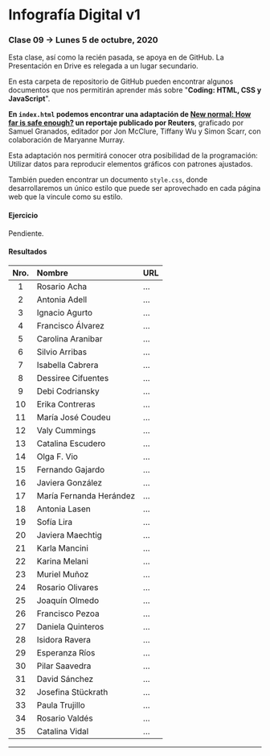 # Infografía Digital v1

### Clase 09 → Lunes 5 de octubre, 2020

Esta clase, así como la recién pasada, se apoya en de GitHub. La Presentación en Drive es relegada a un lugar secundario. 

En esta carpeta de repositorio de GitHub pueden encontrar algunos documentos que nos permitirán aprender más sobre "**Coding: HTML, CSS y JavaScript**". 

**En `index.html` podemos encontrar una adaptación de [New normal: How far is safe enough?](https://graphics.reuters.com/HEALTH-CORONAVIRUS/SOCIALDISTANCING/qzjvqenmyvx/) un reportaje publicado por Reuters**, graficado por Samuel Granados, editador por Jon McClure, Tiffany Wu y Simon Scarr, con colaboración de Maryanne Murray. 

Esta adaptación nos permitirá conocer otra posibilidad de la programación: Utilizar datos para reproducir elementos gráficos con patrones ajustados.

También pueden encontrar un documento `style.css`, donde desarrollaremos un único estilo que puede ser aprovechado en cada página web que la vincule como su estilo.


#### Ejercicio

Pendiente.


#### Resultados

| Nro.  | Nombre | URL |
|:-----:|:-------|:--------|
| 1 | Rosario Acha | … |
| 2 | Antonia Adell | … |
| 3 | Ignacio Agurto | … | 
| 4 | Francisco Álvarez | … |
| 5 | Carolina Aranibar | … | 
| 6 | Silvio Arribas | … |
| 7 | Isabella Cabrera | … |
| 8 | Dessiree Cifuentes | … |
| 9 | Debi Codriansky | … | 
| 10 | Erika Contreras | … |
| 11 | María José Coudeu | … |
| 12 | Valy Cummings | … |
| 13 | Catalina Escudero | … | 
| 14 | Olga F. Vio | … |
| 15 | Fernando Gajardo | … |
| 16 | Javiera González | … |
| 17 | María Fernanda Herández | … |
| 18 | Antonia Lasen | … |
| 19 | Sofía Lira | … |
| 20 | Javiera Maechtig | … |
| 21 | Karla Mancini | … |
| 22 | Karina Melani | … |
| 23 | Muriel Muñoz | … |
| 24 | Rosario Olivares | … |
| 25 | Joaquín Olmedo | … |
| 26 | Francisco Pezoa | … | 
| 27 | Daniela Quinteros | … |
| 28 | Isidora Ravera | … | 
| 29 | Esperanza Ríos | … | 
| 30 | Pilar Saavedra | … |
| 31 | David Sánchez | … |
| 32 | Josefina Stückrath | … |
| 33 | Paula Trujillo | … |
| 34 | Rosario Valdés | … |
| 35 | Catalina Vidal | … |

- - - - - - - -